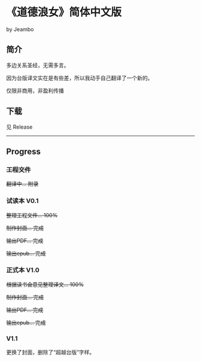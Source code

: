 # 《道德浪女》简体中文版

by Jeambo

## 简介

多边关系圣经，无需多言。

因为台版译文实在是有些差，所以我动手自己翻译了一个新的。

仅限非商用，非盈利传播

## 下载

见 Release

***

## Progress

### ~~工程文件~~

~~翻译中... 附录~~

### 试读本 V0.1

~~整理工程文件... 100%~~

~~制作封面... 完成~~

~~输出PDF... 完成~~

~~输出epub... 完成~~

### 正式本 V1.0

~~根据读书会意见整理译文... 100%~~

~~制作封面... 完成~~

~~输出PDF... 完成~~

~~输出epub... 完成~~

### V1.1

更换了封面，删除了“超越台版”字样。
